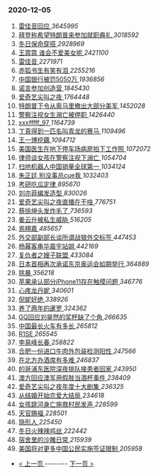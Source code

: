 ### 2020-12-05 
1. [ 雷佳音回应 ](https://s.weibo.com/weibo?q=%E9%9B%B7%E4%BD%B3%E9%9F%B3%E5%9B%9E%E5%BA%94&Refer=top) *3645995*
1. [ 拜登称希望特朗普来参加就职典礼 ](https://s.weibo.com/weibo?q=%23%E6%8B%9C%E7%99%BB%E7%A7%B0%E5%B8%8C%E6%9C%9B%E7%89%B9%E6%9C%97%E6%99%AE%E6%9D%A5%E5%8F%82%E5%8A%A0%E5%B0%B1%E8%81%8C%E5%85%B8%E7%A4%BC%23&Refer=top) *3018592*
1. [ 冬日保命穿搭 ](https://s.weibo.com/weibo?q=%23%E5%86%AC%E6%97%A5%E4%BF%9D%E5%91%BD%E7%A9%BF%E6%90%AD%23&topic_ad=1&Refer=top) *2928969*
1. [ 王霏霏 谁会不爱美女呢 ](https://s.weibo.com/weibo?q=%E7%8E%8B%E9%9C%8F%E9%9C%8F%20%E8%B0%81%E4%BC%9A%E4%B8%8D%E7%88%B1%E7%BE%8E%E5%A5%B3%E5%91%A2&Refer=top) *2421100*
1. [ 雷佳音 ](https://s.weibo.com/weibo?q=%E9%9B%B7%E4%BD%B3%E9%9F%B3&Refer=top) *2271971*
1. [ 赤狐书生有笑有泪 ](https://s.weibo.com/weibo?q=%23%E8%B5%A4%E7%8B%90%E4%B9%A6%E7%94%9F%E6%9C%89%E7%AC%91%E6%9C%89%E6%B3%AA%23&Refer=top) *2255216*
1. [ 中国银行被罚5050万 ](https://s.weibo.com/weibo?q=%E4%B8%AD%E5%9B%BD%E9%93%B6%E8%A1%8C%E8%A2%AB%E7%BD%9A5050%E4%B8%87&Refer=top) *1936856*
1. [ 诺言参加创造营 ](https://s.weibo.com/weibo?q=%23%E8%AF%BA%E8%A8%80%E5%8F%82%E5%8A%A0%E5%88%9B%E9%80%A0%E8%90%A5%23&Refer=top) *1845430*
1. [ 爱奇艺尖叫之夜 ](https://s.weibo.com/weibo?q=%E7%88%B1%E5%A5%87%E8%89%BA%E5%B0%96%E5%8F%AB%E4%B9%8B%E5%A4%9C&Refer=top) *1764448*
1. [ 特朗普下令从索马里撤出大部分美军 ](https://s.weibo.com/weibo?q=%23%E7%89%B9%E6%9C%97%E6%99%AE%E4%B8%8B%E4%BB%A4%E4%BB%8E%E7%B4%A2%E9%A9%AC%E9%87%8C%E6%92%A4%E5%87%BA%E5%A4%A7%E9%83%A8%E5%88%86%E7%BE%8E%E5%86%9B%23&Refer=top) *1452028*
1. [ 警察注视女生溺亡被停职 ](https://s.weibo.com/weibo?q=%23%E8%AD%A6%E5%AF%9F%E6%B3%A8%E8%A7%86%E5%A5%B3%E7%94%9F%E6%BA%BA%E4%BA%A1%E8%A2%AB%E5%81%9C%E8%81%8C%23&Refer=top) *1426440*
1. [ xxxfffff_97 ](https://s.weibo.com/weibo?q=xxxfffff_97&Refer=top) *1164739*
1. [ 丁真得到一匹名叫青龙的赛马 ](https://s.weibo.com/weibo?q=%23%E4%B8%81%E7%9C%9F%E5%BE%97%E5%88%B0%E4%B8%80%E5%8C%B9%E5%90%8D%E5%8F%AB%E9%9D%92%E9%BE%99%E7%9A%84%E8%B5%9B%E9%A9%AC%23&Refer=top) *1109496*
1. [ 王一博挖藕 ](https://s.weibo.com/weibo?q=%23%E7%8E%8B%E4%B8%80%E5%8D%9A%E6%8C%96%E8%97%95%23&Refer=top) *1094712*
1. [ 美国医生在地下停车场病房拍下工作照 ](https://s.weibo.com/weibo?q=%23%E7%BE%8E%E5%9B%BD%E5%8C%BB%E7%94%9F%E5%9C%A8%E5%9C%B0%E4%B8%8B%E5%81%9C%E8%BD%A6%E5%9C%BA%E7%97%85%E6%88%BF%E6%8B%8D%E4%B8%8B%E5%B7%A5%E4%BD%9C%E7%85%A7%23&Refer=top) *1072072*
1. [ 律师谈女孩在警察注视下溺亡 ](https://s.weibo.com/weibo?q=%23%E5%BE%8B%E5%B8%88%E8%B0%88%E5%A5%B3%E5%AD%A9%E5%9C%A8%E8%AD%A6%E5%AF%9F%E6%B3%A8%E8%A7%86%E4%B8%8B%E6%BA%BA%E4%BA%A1%23&Refer=top) *1054704*
1. [ 扫地机器人中国销量全球第一 ](https://s.weibo.com/weibo?q=%E6%89%AB%E5%9C%B0%E6%9C%BA%E5%99%A8%E4%BA%BA%E4%B8%AD%E5%9B%BD%E9%94%80%E9%87%8F%E5%85%A8%E7%90%83%E7%AC%AC%E4%B8%80&Refer=top) *1034124*
1. [ 朱正廷 别没事总cue我 ](https://s.weibo.com/weibo?q=%E6%9C%B1%E6%AD%A3%E5%BB%B7%20%E5%88%AB%E6%B2%A1%E4%BA%8B%E6%80%BBcue%E6%88%91&Refer=top) *1032403*
1. [ 考研吃瓜定律 ](https://s.weibo.com/weibo?q=%23%E8%80%83%E7%A0%94%E5%90%83%E7%93%9C%E5%AE%9A%E5%BE%8B%23&Refer=top) *895670*
1. [ 刘亦菲编发造型 ](https://s.weibo.com/weibo?q=%23%E5%88%98%E4%BA%A6%E8%8F%B2%E7%BC%96%E5%8F%91%E9%80%A0%E5%9E%8B%23&Refer=top) *830026*
1. [ 爱奇艺尖叫之夜直播在干啥 ](https://s.weibo.com/weibo?q=%23%E7%88%B1%E5%A5%87%E8%89%BA%E5%B0%96%E5%8F%AB%E4%B9%8B%E5%A4%9C%E7%9B%B4%E6%92%AD%E5%9C%A8%E5%B9%B2%E5%95%A5%23&Refer=top) *776751*
1. [ 蔡徐坤头发炸毛了 ](https://s.weibo.com/weibo?q=%23%E8%94%A1%E5%BE%90%E5%9D%A4%E5%A4%B4%E5%8F%91%E7%82%B8%E6%AF%9B%E4%BA%86%23&Refer=top) *736593*
1. [ 姜云升被私生威胁 ](https://s.weibo.com/weibo?q=%23%E5%A7%9C%E4%BA%91%E5%8D%87%E8%A2%AB%E7%A7%81%E7%94%9F%E5%A8%81%E8%83%81%23&Refer=top) *516205*
1. [ 焉栩嘉 ](https://s.weibo.com/weibo?q=%E7%84%89%E6%A0%A9%E5%98%89&Refer=top) *485657*
1. [ 外交部副部长谈所谓战狼外交标签 ](https://s.weibo.com/weibo?q=%23%E5%A4%96%E4%BA%A4%E9%83%A8%E5%89%AF%E9%83%A8%E9%95%BF%E8%B0%88%E6%89%80%E8%B0%93%E6%88%98%E7%8B%BC%E5%A4%96%E4%BA%A4%E6%A0%87%E7%AD%BE%23&Refer=top) *447453*
1. [ 杨幂客串华晨宇站姐 ](https://s.weibo.com/weibo?q=%23%E6%9D%A8%E5%B9%82%E5%AE%A2%E4%B8%B2%E5%8D%8E%E6%99%A8%E5%AE%87%E7%AB%99%E5%A7%90%23&Refer=top) *442169*
1. [ 复仇者之嫂子联盟 ](https://s.weibo.com/weibo?q=%23%E5%A4%8D%E4%BB%87%E8%80%85%E4%B9%8B%E5%AB%82%E5%AD%90%E8%81%94%E7%9B%9F%23&Refer=top) *433084*
1. [ 日本首相再次承诺东京奥运会如期举行 ](https://s.weibo.com/weibo?q=%23%E6%97%A5%E6%9C%AC%E9%A6%96%E7%9B%B8%E5%86%8D%E6%AC%A1%E6%89%BF%E8%AF%BA%E4%B8%9C%E4%BA%AC%E5%A5%A5%E8%BF%90%E4%BC%9A%E5%A6%82%E6%9C%9F%E4%B8%BE%E8%A1%8C%23&Refer=top) *364889*
1. [ 除暴 ](https://s.weibo.com/weibo?q=%E9%99%A4%E6%9A%B4&Refer=top) *356218*
1. [ 苹果承认部分iPhone11存在触摸问题 ](https://s.weibo.com/weibo?q=%23%E8%8B%B9%E6%9E%9C%E6%89%BF%E8%AE%A4%E9%83%A8%E5%88%86iPhone11%E5%AD%98%E5%9C%A8%E8%A7%A6%E6%91%B8%E9%97%AE%E9%A2%98%23&Refer=top) *346776*
1. [ 心疼龙丹妮 ](https://s.weibo.com/weibo?q=%23%E5%BF%83%E7%96%BC%E9%BE%99%E4%B8%B9%E5%A6%AE%23&Refer=top) *340601*
1. [ 倪妮好绝 ](https://s.weibo.com/weibo?q=%E5%80%AA%E5%A6%AE%E5%A5%BD%E7%BB%9D&Refer=top) *338926*
1. [ 养了两年的暹罗 ](https://s.weibo.com/weibo?q=%23%E5%85%BB%E4%BA%86%E4%B8%A4%E5%B9%B4%E7%9A%84%E6%9A%B9%E7%BD%97%23&Refer=top) *324362*
1. [ GQ回应刘昊然的奖杯缺了个角 ](https://s.weibo.com/weibo?q=%23GQ%E5%9B%9E%E5%BA%94%E5%88%98%E6%98%8A%E7%84%B6%E7%9A%84%E5%A5%96%E6%9D%AF%E7%BC%BA%E4%BA%86%E4%B8%AA%E8%A7%92%23&Refer=top) *266635*
1. [ 中国最长火车有多长 ](https://s.weibo.com/weibo?q=%23%E4%B8%AD%E5%9B%BD%E6%9C%80%E9%95%BF%E7%81%AB%E8%BD%A6%E6%9C%89%E5%A4%9A%E9%95%BF%23&Refer=top) *265812*
1. [ R1SE ](https://s.weibo.com/weibo?q=R1SE&Refer=top) *265545*
1. [ 李易峰长春 ](https://s.weibo.com/weibo?q=%E6%9D%8E%E6%98%93%E5%B3%B0%E9%95%BF%E6%98%A5&Refer=top) *258822*
1. [ 合肥一份进口牛肉外包装检测阳性 ](https://s.weibo.com/weibo?q=%E5%90%88%E8%82%A5%E4%B8%80%E4%BB%BD%E8%BF%9B%E5%8F%A3%E7%89%9B%E8%82%89%E5%A4%96%E5%8C%85%E8%A3%85%E6%A3%80%E6%B5%8B%E9%98%B3%E6%80%A7&Refer=top) *247566*
1. [ 在北方办酒席有多难 ](https://s.weibo.com/weibo?q=%23%E5%9C%A8%E5%8C%97%E6%96%B9%E5%8A%9E%E9%85%92%E5%B8%AD%E6%9C%89%E5%A4%9A%E9%9A%BE%23&Refer=top) *246837*
1. [ 的哥浦东医院深夜排队接患者回家 ](https://s.weibo.com/weibo?q=%23%E7%9A%84%E5%93%A5%E6%B5%A6%E4%B8%9C%E5%8C%BB%E9%99%A2%E6%B7%B1%E5%A4%9C%E6%8E%92%E9%98%9F%E6%8E%A5%E6%82%A3%E8%80%85%E5%9B%9E%E5%AE%B6%23&Refer=top) *243950*
1. [ 澳方回应澳军用假肢当酒杯事件 ](https://s.weibo.com/weibo?q=%23%E6%BE%B3%E6%96%B9%E5%9B%9E%E5%BA%94%E6%BE%B3%E5%86%9B%E7%94%A8%E5%81%87%E8%82%A2%E5%BD%93%E9%85%92%E6%9D%AF%E4%BA%8B%E4%BB%B6%23&Refer=top) *238409*
1. [ 爱奇艺尖叫之夜年度十大剧集 ](https://s.weibo.com/weibo?q=%E7%88%B1%E5%A5%87%E8%89%BA%E5%B0%96%E5%8F%AB%E4%B9%8B%E5%A4%9C%E5%B9%B4%E5%BA%A6%E5%8D%81%E5%A4%A7%E5%89%A7%E9%9B%86&Refer=top) *236325*
1. [ 从结婚开始恋爱大结局 ](https://s.weibo.com/weibo?q=%E4%BB%8E%E7%BB%93%E5%A9%9A%E5%BC%80%E5%A7%8B%E6%81%8B%E7%88%B1%E5%A4%A7%E7%BB%93%E5%B1%80&Refer=top) *234618*
1. [ 女孩跳河身亡施救村民发声 ](https://s.weibo.com/weibo?q=%23%E5%A5%B3%E5%AD%A9%E8%B7%B3%E6%B2%B3%E8%BA%AB%E4%BA%A1%E6%96%BD%E6%95%91%E6%9D%91%E6%B0%91%E5%8F%91%E5%A3%B0%23&Refer=top) *228599*
1. [ 天官赐福 ](https://s.weibo.com/weibo?q=%E5%A4%A9%E5%AE%98%E8%B5%90%E7%A6%8F&Refer=top) *228501*
1. [ 隐形人 ](https://s.weibo.com/weibo?q=%E9%9A%90%E5%BD%A2%E4%BA%BA&Refer=top) *225450*
1. [ 冬日火辣辣鸡丝 ](https://s.weibo.com/weibo?q=%23%E5%86%AC%E6%97%A5%E7%81%AB%E8%BE%A3%E8%BE%A3%E9%B8%A1%E4%B8%9D%23&Refer=top) *222442*
1. [ 宿舍里的沙雕日常 ](https://s.weibo.com/weibo?q=%23%E5%AE%BF%E8%88%8D%E9%87%8C%E7%9A%84%E6%B2%99%E9%9B%95%E6%97%A5%E5%B8%B8%23&Refer=top) *215939*
1. [ 美国将对更多中国公民实施签证限制 ](https://s.weibo.com/weibo?q=%23%E7%BE%8E%E5%9B%BD%E5%B0%86%E5%AF%B9%E6%9B%B4%E5%A4%9A%E4%B8%AD%E5%9B%BD%E5%85%AC%E6%B0%91%E5%AE%9E%E6%96%BD%E7%AD%BE%E8%AF%81%E9%99%90%E5%88%B6%23&Refer=top) *205958* 

- [ < 上一页 ](https://github.com/able8/weibo-hot-record/blob/master/2020-12-04.md) -------- [ 下一页 > ](https://github.com/able8/weibo-hot-record/blob/master/2020-12-06.md)
